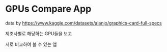# GPUs Compare App

data by
https://www.kaggle.com/datasets/alanjo/graphics-card-full-specs

제조사별로 해당하는 GPU들을 보고

서로 비교하여 볼 수 있는 앱